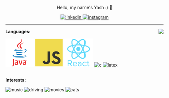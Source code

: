 <div align="center">

Hello, my name's Yash :) 🥂

<a href="https://www.linkedin.com/in/yashwit-polapragada-7a507923a/">
    <img src="https://raw.githubusercontent.com/twbs/icons/main/icons/linkedin.svg" width="25px" alt="linkedin" />
</a>
<a href="https://www.instagram.com/yashypola/"> 
   <img src="https://raw.githubusercontent.com/twbs/icons/main/icons/instagram.svg" width="25px" alt="instagram"/> 
</a> 

</div>

<hr />

<a href="https://github.com/yashpola/NUSExams">
<img src="https://github-readme-stats.vercel.app/api/pin/?username=yashpola&repo=NUSExams" align="right"/>
</a>

**Languages:**

<span>
<img src="https://raw.githubusercontent.com/devicons/devicon/master/icons/java/java-original-wordmark.svg" width="90px" alt="java" />
<img src="https://raw.githubusercontent.com/devicons/devicon/master/icons/javascript/javascript-original.svg" width="90px" alt="javascript" />
<img src="https://raw.githubusercontent.com/devicons/devicon/master/icons/react/react-original-wordmark.svg" width="90px" alt="react" />
<img src="https://raw.githubusercontent.com/devicons/devicon/master/icons/html/html-original.svg" width="90px" alt="c" />
<img src="https://upload.wikimedia.org/wikipedia/commons/9/92/LaTeX_logo.svg" height="60px" alt="latex" />
</span>

<br />
<br />

**Interests:** 

<span> 
<img src="https://img.freepik.com/premium-vector/headphone-icon-illustration_17146-29.jpg?w=2000" width="120px" alt="music"/> 
<img src="https://st2.depositphotos.com/1496387/9453/v/950/depositphotos_94538622-stock-illustration-steering-wheel-icon.jpg" width="120px" alt="driving"/> 
<img src="https://encrypted-tbn0.gstatic.com/images?q=tbn:ANd9GcR2raT4ER42E5kwCYViMhn9tD6L3LKxAGtcKg&usqp=CAU" width="120px" alt="movies"/> 
<img src="https://img.myloview.com/posters/black-cat-icon-700-209094712.jpg" width="120px" alt="cats"/> 
</span> 




